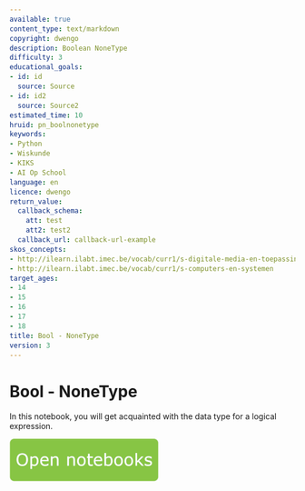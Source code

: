 ```yaml
---
available: true
content_type: text/markdown
copyright: dwengo
description: Boolean NoneType
difficulty: 3
educational_goals:
- id: id
  source: Source
- id: id2
  source: Source2
estimated_time: 10
hruid: pn_boolnonetype
keywords:
- Python
- Wiskunde
- KIKS
- AI Op School
language: en
licence: dwengo
return_value:
  callback_schema:
    att: test
    att2: test2
  callback_url: callback-url-example
skos_concepts:
- http://ilearn.ilabt.imec.be/vocab/curr1/s-digitale-media-en-toepassingen
- http://ilearn.ilabt.imec.be/vocab/curr1/s-computers-en-systemen
target_ages:
- 14
- 15
- 16
- 17
- 18
title: Bool - NoneType
version: 3
---
```

# Bool - NoneType
In this notebook, you will get acquainted with the data type for a logical expression.

[![](embed/Knop.png "Button")](https://kiks.ilabt.imec.be/jupyterhub/?id=1014 "Notebooks Computing")
